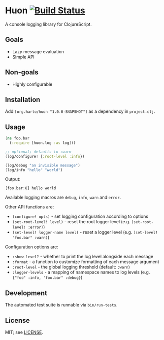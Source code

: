 # Huon [![Build Status](https://travis-ci.org/harto/huon.svg?branch=master)](https://travis-ci.org/harto/huon)

A console logging library for ClojureScript.


## Goals

 * Lazy message evaluation
 * Simple API


## Non-goals

 * Highly configurable


## Installation

Add `[org.harto/huon "1.0.0-SNAPSHOT"]` as a dependency in `project.clj`.


## Usage

```cljs
(ns foo.bar
  (:require [huon.log :as log]))

;; optional; defaults to :warn
(log/configure! {:root-level :info})

(log/debug "an invisible message")
(log/info "hello" "world")
```

Output:
```
[foo.bar:8] hello world
```

Available logging macros are `debug`, `info`, `warn` and `error`.

Other API functions are:
 - `(configure! opts)` - set logging configuration according to options
 - `(set-root-level! level)` - reset the root logger level (e.g. `(set-root-level! :error)`)
 - `(set-level! logger-name level)` - reset a logger level (e.g. `(set-level! "foo.bar" :warn)`)

Configuration options are:
 - `:show-level?` - whether to print the log level alongside each message
 - `:format` - a function to customize formatting of each message argument
 - `:root-level` - the global logging threshold (default: `:warn`)
 - `:logger-levels` - a mapping of namespace names to log levels (e.g. `{"foo" :info, "foo.bar" :debug}`)


## Development

The automated test suite is runnable via `bin/run-tests`.


## License

MIT; see [LICENSE](./LICENSE).
